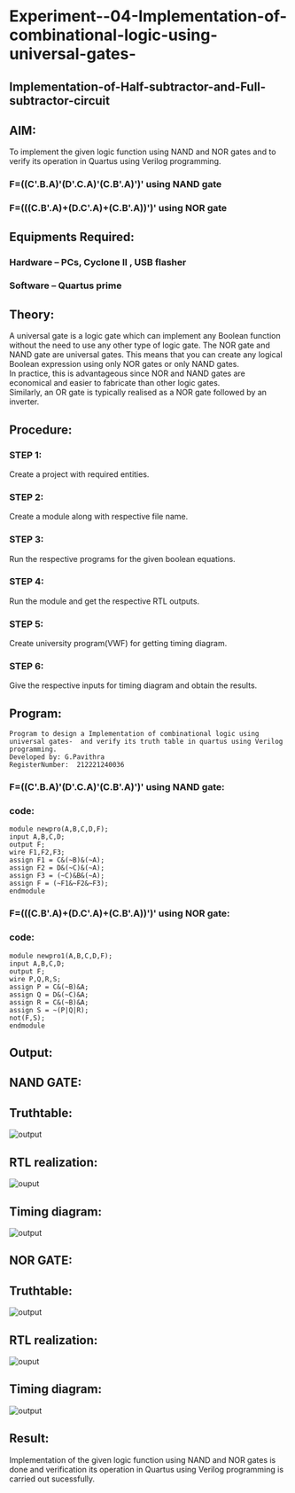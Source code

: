 # Experiment--04-Implementation-of-combinational-logic-using-universal-gates-
 ## Implementation-of-Half-subtractor-and-Full-subtractor-circuit
## AIM:
To implement the given logic function using NAND and NOR gates and to verify its operation in Quartus using Verilog programming.
### F=((C'.B.A)'(D'.C.A)'(C.B'.A)')' using NAND gate
### F=(((C.B'.A)+(D.C'.A)+(C.B'.A))')' using NOR gate

## Equipments Required:
### Hardware – PCs, Cyclone II , USB flasher
### Software – Quartus prime
## Theory:
 A universal gate is a logic gate which can implement any Boolean function without the need to use any other type of logic gate. The NOR gate and NAND gate are universal gates. This means that you can create any logical Boolean expression using only NOR gates or only NAND gates.<br>
In practice, this is advantageous since NOR and NAND gates are economical and easier to fabricate than other logic gates.
<br>Similarly, an OR gate is typically realised as a NOR gate followed by an inverter.
 
## Procedure:
### STEP 1:
Create a project with required entities.
### STEP 2:
Create a module along with respective file name.
### STEP 3:
Run the respective programs for the given boolean equations.
### STEP 4:
Run the module and get the respective RTL outputs.
### STEP 5:
Create university program(VWF) for getting timing diagram.
### STEP 6:
Give the respective inputs for timing diagram and obtain the results.   
## Program:
~~~
Program to design a Implementation of combinational logic using universal gates-  and verify its truth table in quartus using Verilog programming.
Developed by: G.Pavithra
RegisterNumber:  212221240036
~~~
### F=((C'.B.A)'(D'.C.A)'(C.B'.A)')' using NAND gate:
### code:
~~~
module newpro(A,B,C,D,F);
input A,B,C,D;
output F;
wire F1,F2,F3;
assign F1 = C&(~B)&(~A);
assign F2 = D&(~C)&(~A);
assign F3 = (~C)&B&(~A);
assign F = (~F1&~F2&~F3);
endmodule
~~~
### F=(((C.B'.A)+(D.C'.A)+(C.B'.A))')' using NOR gate:
### code:
~~~
module newpro1(A,B,C,D,F);
input A,B,C,D;
output F;
wire P,Q,R,S;
assign P = C&(~B)&A;
assign Q = D&(~C)&A;
assign R = C&(~B)&A;
assign S = ~(P|Q|R);
not(F,S);
endmodule
~~~
## Output:

## NAND GATE:
## Truthtable:
![output](nand_tt.jpeg)
##  RTL realization:
![ouput](d1.png)
## Timing diagram: 
![output](nand.jpeg)

## NOR GATE:
## Truthtable:
![output](nor_tt.jpeg)
##  RTL realization:
![ouput](d2.png)
## Timing diagram: 
![output](nor.jpeg)
## Result:
 Implementation of the given logic function using NAND and NOR gates is done and verification its operation in Quartus using Verilog programming is carried out sucessfully.